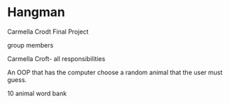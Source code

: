 # Hangman
Carmella Crodt
Final Project

 group members
 
 Carmella Croft- all responsibilities
 
 An OOP that has the computer choose a random animal that the user must guess. 
 
 10 animal word bank

